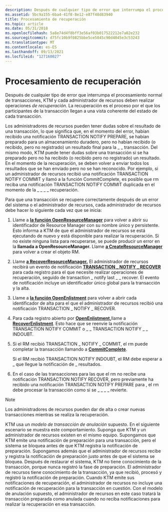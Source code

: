 ```yaml
---
description: Después de cualquier tipo de error que interrumpa el procesamiento normal de transacciones, KTM y cada administrador de recursos deben realizar operaciones de recuperación. La recuperación es el proceso por el que los participantes de la transacción llegan a una vista coherente del estado de cada transacción.
ms.assetid: 5bc9a155-6ba4-41f8-8e12-e87f48d83940
title: Procesamiento de recuperación
ms.topic: article
ms.date: 05/31/2018
ms.openlocfilehash: 5a8e74d4f8bff3e56af03b017522212e7a02e232
ms.sourcegitcommit: d75fc10b9f0825bbe5ce5045c90d4045e3c53243
ms.translationtype: MT
ms.contentlocale: es-ES
ms.lasthandoff: 09/13/2021
ms.locfileid: "127160027"
---
```

# <a name="recovery-processing"></a>Procesamiento de recuperación

Después de cualquier tipo de error que interrumpa el procesamiento normal de transacciones, KTM y cada administrador de recursos deben realizar operaciones *de recuperación.* La recuperación es el proceso por el que los participantes de la transacción llegan a una vista coherente del estado de cada transacción.

Los administradores  de recursos pueden tener dudas sobre el resultado de una transacción, lo que significa que, en el momento del error, habían recibido una notificación TRANSACTION NOTIFY PREPARE, se habían preparado para un almacenamiento duradero, pero no habían recibido (o recibido, pero no registrado) un resultado final para la \_ \_ transacción. Del mismo modo, KTM puede tener dudas sobre una transacción si se ha preparado pero no ha recibido (o recibido pero no registrado) un resultado. En el momento de la recuperación, se deben volver a enviar todos los resultados que se han enviado pero no se han reconocido. Por ejemplo, si un administrador de recursos recibió una notificación TRANSACTION NOTIFY COMMIT y llamó a la función CommitComplete, es posible que rm reciba una notificación TRANSACTION NOTIFY COMMIT duplicada en el momento de la \_ \_ [](/windows/desktop/api/Ktmw32/nf-ktmw32-commitcomplete) \_ \_ recuperación.

Para que una transacción se recupere correctamente después de un error del sistema o el administrador de recursos, cada administrador de recursos debe hacer lo siguiente cada vez que se inicia:

1.  Llame a [**la función OpenResourceManager**](/windows/desktop/api/Ktmw32/nf-ktmw32-openresourcemanager) para volver a abrir su identificador de Resource Manager con su nombre único y persistente. Esto informa a KTM de que el administrador de recursos se está ejecutando de nuevo y está disponible para realizar la recuperación. Si no existe ninguna lista para recuperarse, se puede producir un error en la **llamada a OpenResourceManager.** Llame [**a CreateResourceManager**](/windows/desktop/api/Ktmw32/nf-ktmw32-createresourcemanager) para volver a crear el objeto RM.
2.  Llame [**a RecoverResourceManager.**](/windows/desktop/api/Ktmw32/nf-ktmw32-recoverresourcemanager) El administrador de recursos recibirá un evento de notificación [**TRANSACTION \_ NOTIFY \_ RECOVER**](notification-mask.md) para cada registro para el que necesite realizar operaciones de recuperación, seguido de transaction \_ notify last \_ \_ recover. El evento de notificación incluye un identificador único global para la transacción y la alta.
3.  Llame a [**la función OpenEnlistment**](/windows/desktop/api/Ktmw32/nf-ktmw32-openenlistment) para volver a abrir cada identificador de alta para el que el administrador de recursos recibió una notificación TRANSACTION \_ NOTIFY \_ RECOVER.
4.  Para cada registro abierto por [**OpenEnlistment,**](/windows/desktop/api/Ktmw32/nf-ktmw32-openenlistment)llame a [**RecoverEnlistment**](/windows/desktop/api/Ktmw32/nf-ktmw32-recoverenlistment). Esto hace que se reenvíe la notificación TRANSACTION NOTIFY COMMIT o \_ \_ TRANSACTION NOTIFY \_ \_ INDOUBT.
5.  Si el RM recibió TRANSACTION \_ NOTIFY \_ COMMIT, el rm puede completar la transacción llamando a [**CommitComplete**](/windows/desktop/api/Ktmw32/nf-ktmw32-commitcomplete).

    Si el RM recibió TRANSACTION NOTIFY INDOUBT, el RM debe esperar a \_ que llegue la notificación de \_ resultados.

6.  En el caso de las transacciones para las que el rm no recibe una notificación TRANSACTION NOTIFY RECOVER, pero previamente ha recibido una notificación TRANSACTION NOTIFY PREPARE para , el rm debe procesar la transacción como si se \_ \_ \_ \_ revierte.

> [!Note]
>
> Los administradores de recursos pueden dar de alta o crear nuevas transacciones mientras se realiza la recuperación.

 

KTM usa un *modelo de transacción de anulación* supuesto. En el siguiente escenario se muestra este comportamiento. Suponga que KTM y un administrador de recursos existen en el mismo equipo. Supongamos que KTM emite una notificación de preparación para una transacción, pero el sistema se bloquea antes de que KTM registra la notificación de preparación. Supongamos además que el administrador de recursos recibe y registra la notificación de preparación justo antes de que el sistema se bloquea. Después de restaurar el sistema, KTM no tiene conocimiento de la transacción, porque nunca registró la fase de preparación. El administrador de recursos tiene conocimiento de la transacción, ya que recibió, procesó y registró la notificación de preparación. Cuando KTM emite sus notificaciones de recuperación, el administrador de recursos no incluye una notificación de recuperación para la transacción en cuestión. Con el modelo de anulación supuesto, el administrador de recursos en este caso tratará la transacción preparada como anulada cuando no reciba notificaciones para realizar la recuperación en esa transacción.

 

 



